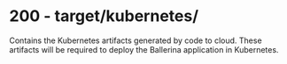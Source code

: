 # 200 - target/kubernetes/
Contains the Kubernetes artifacts generated by code to cloud. These artifacts will be required to deploy the Ballerina application in Kubernetes.
